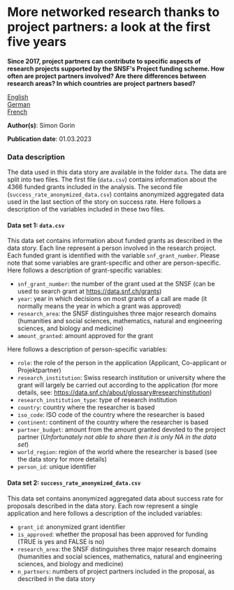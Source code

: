 # More networked research thanks to project partners: a look at the first five years

**Since 2017, project partners can contribute to specific aspects of research projects supported by the SNSF's Project funding scheme. How often are project partners involved? Are there differences between research areas? In which countries are project partners based?**

[English](https://data.snf.ch/stories/project-partners-and-networked-research-en.html)\
[German](https://data.snf.ch/stories/projektpartnerschaften-und-vernetzte-forschung-de.html)\
[French](https://data.snf.ch/stories/partenaires-de-projet-et-recherche-en-reseau-fr.html)

**Author(s)**: Simon Gorin

**Publication date**: 01.03.2023

### Data description

The data used in this data story are available in the folder `data`. The data are split into two files. The first file (`data.csv`) contains information about the 4366 funded grants included in the analysis. The second file (`success_rate_anonymized_data.csv`) contains anonymized aggregated data used in the last section of the story on success rate. Here follows a description of the variables included in these two files.

#### Data set 1: `data.csv`

This data set contains information about funded grants as described in the data story. Each line represent a person involved in the research project. Each funded grant is identified with the variable `snf_grant_number`. Please note that some variables are grant-specific and other are person-specific. Here follows a description of grant-specific variables:

-   `snf_grant_number`: the number of the grant used at the SNSF (can be used to search grant at <https://data.snf.ch/grants>)
-   `year`: year in which decisions on most grants of a call are made (it normally means the year in which a grant was approved)
-   `research_area`: the SNSF distinguishes three major research domains (humanities and social sciences, mathematics, natural and engineering sciences, and biology and medicine)
-   `amount_granted`: amount approved for the grant

Here follows a description of person-specific variables:

-   `role`: the role of the person in the application (Applicant, Co-applicant or Projektpartner)
-   `research_institution`: Swiss research institution or university where the grant will largely be carried out according to the application (for more details, see: <https://data.snf.ch/about/glossary#researchinstitution>)
-   `research_institution_type`: type of research institution
-   `country`: country where the researcher is based
-   `iso_code`: ISO code of the country where the researcher is based
-   `continent`: continent of the country where the researcher is based
-   `partner_budget`: amount from the amount granted devoted to the project partner (*Unfortunately not able to share then it is only NA in the data set*)
-   `world_region`: region of the world where the researcher is based (see the data story for more details)
-   `person_id`: unique identifier

#### Data set 2: `success_rate_anonymized_data.csv`

This data set contains anonymized aggregated data about success rate for proposals described in the data story. Each row represent a single application and here follows a description of the included variables:

-   `grant_id`: anonymized grant identifier
-   `is_approved`: whether the proposal has been approved for funding (TRUE is yes and FALSE is no)
-   `research_area`: the SNSF distinguishes three major research domains (humanities and social sciences, mathematics, natural and engineering sciences, and biology and medicine)
-   `n_partners`: numbers of project partners included in the proposal, as described in the data story
